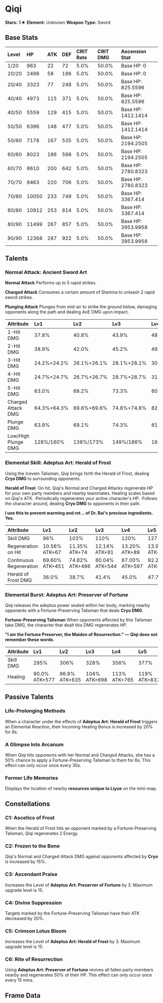 # Qiqi

**Stars:** 5★
**Element:** Unknown
**Weapon Type:** Sword

## Base Stats

| Level | HP | ATK | DEF | CRIT Rate | CRIT DMG | Ascension Stat |
| :--- | :--- | :--- | :--- | :--- | :--- | :--- |
| 1/20 | 963 | 22 | 72 | 5.0% | 50.0% | Base HP: 0 |
| 20/20 | 2498 | 58 | 186 | 5.0% | 50.0% | Base HP: 0 |
| 20/40 | 3323 | 77 | 248 | 5.0% | 50.0% | Base HP: 825.5596 |
| 40/40 | 4973 | 115 | 371 | 5.0% | 50.0% | Base HP: 825.5596 |
| 40/50 | 5559 | 129 | 415 | 5.0% | 50.0% | Base HP: 1412.1414 |
| 50/50 | 6396 | 148 | 477 | 5.0% | 50.0% | Base HP: 1412.1414 |
| 50/60 | 7178 | 167 | 535 | 5.0% | 50.0% | Base HP: 2194.2505 |
| 60/60 | 8023 | 186 | 598 | 5.0% | 50.0% | Base HP: 2194.2505 |
| 60/70 | 8610 | 200 | 642 | 5.0% | 50.0% | Base HP: 2780.8323 |
| 70/70 | 9463 | 220 | 706 | 5.0% | 50.0% | Base HP: 2780.8323 |
| 70/80 | 10050 | 233 | 749 | 5.0% | 50.0% | Base HP: 3367.414 |
| 80/80 | 10912 | 253 | 814 | 5.0% | 50.0% | Base HP: 3367.414 |
| 80/90 | 11499 | 267 | 857 | 5.0% | 50.0% | Base HP: 3953.9958 |
| 90/90 | 12368 | 287 | 922 | 5.0% | 50.0% | Base HP: 3953.9958 |

## Talents

### Normal Attack: Ancient Sword Art

**Normal Attack**
Performs up to 5 rapid strikes.

**Charged Attack**
Consumes a certain amount of Stamina to unleash 2 rapid sword strikes.

**Plunging Attack**
Plunges from mid-air to strike the ground below, damaging opponents along the path and dealing AoE DMG upon impact.

| Attribute | Lv1 | Lv2 | Lv3 | Lv4 | Lv5 | Lv6 | Lv7 | Lv8 | Lv9 | Lv10 | Lv11 | Lv12 | Lv13 | Lv14 | Lv15 |
| :--- | :--- | :--- | :--- | :--- | :--- | :--- | :--- | :--- | :--- | :--- | :--- | :--- | :--- | :--- | :--- |
| 1-Hit DMG | 37.8% | 40.8% | 43.9% | 48.3% | 51.4% | 54.9% | 59.7% | 64.5% | 69.4% | 74.6% | 79.9% |
| 2-Hit DMG | 38.9% | 42.0% | 45.2% | 49.7% | 52.9% | 56.5% | 61.5% | 66.4% | 71.4% | 76.8% | 82.3% |
| 3-Hit DMG | 24.2%+24.2% | 26.1%+26.1% | 28.1%+28.1% | 30.9%+30.9% | 32.9%+32.9% | 35.1%+35.1% | 38.2%+38.2% | 41.3%+41.3% | 44.4%+44.4% | 47.8%+47.8% | 51.1%+51.1% |
| 4-Hit DMG | 24.7%+24.7% | 26.7%+26.7% | 28.7%+28.7% | 31.6%+31.6% | 33.6%+33.6% | 35.9%+35.9% | 39.0%+39.0% | 42.2%+42.2% | 45.3%+45.3% | 48.8%+48.8% | 52.2%+52.2% |
| 5-Hit DMG | 63.0% | 68.2% | 73.3% | 80.6% | 85.8% | 91.6% | 99.7% | 108% | 116% | 125% | 133% |
| Charged Attack DMG | 64.3%+64.3% | 69.6%+69.6% | 74.8%+74.8% | 82.3%+82.3% | 87.5%+87.5% | 93.5%+93.5% | 102%+102% | 110%+110% | 118%+118% | 127%+127% | 136%+136% |
| Plunge DMG | 63.9% | 69.1% | 74.3% | 81.8% | 87.0% | 92.9% | 101.1% | 109.3% | 117.5% | 126.4% | 135.3% |
| Low/High Plunge DMG | 128%/160% | 138%/173% | 149%/186% | 164%/204% | 174%/217% | 186%/232% | 202%/253% | 219%/273% | 235%/293% | 253%/316% | 271%/338% |

### Elemental Skill: Adeptus Art: Herald of Frost

Using the Icevein Talisman, Qiqi brings forth the Herald of Frost, dealing **Cryo DMG** to surrounding opponents.

**Herald of Frost**
·On hit, Qiqi's Normal and Charged Attacks regenerate HP for your own party members and nearby teammates. Healing scales based on Qiqi's ATK.
·Periodically regenerates your active character's HP.
·Follows the character around, dealing **Cryo DMG** to opponents in their path.

**I use this to prevent warming and rot... of Dr. Bai's precious ingredients. Yes.**

| Attribute | Lv1 | Lv2 | Lv3 | Lv4 | Lv5 | Lv6 | Lv7 | Lv8 | Lv9 | Lv10 | Lv11 | Lv12 | Lv13 | Lv14 | Lv15 |
| :--- | :--- | :--- | :--- | :--- | :--- | :--- | :--- | :--- | :--- | :--- | :--- | :--- | :--- | :--- | :--- |
| Skill DMG | 96% | 103% | 110% | 120% | 127% | 134% | 144% | 154% | 163% | 173% | 182% | 192% | 204% |
| Regeneration on Hit | 10.56% ATK+67 | 11.35% ATK+74 | 12.14% ATK+81 | 13.20% ATK+89 | 13.99% ATK+98 | 14.78% ATK+107 | 15.84% ATK+116 | 16.90% ATK+126 | 17.95% ATK+137 | 19.01% ATK+148 | 20.06% ATK+160 | 21.12% ATK+172 | 22.44% ATK+185 |
| Continuous Regeneration | 69.60% ATK+451 | 74.82% ATK+496 | 80.04% ATK+544 | 87.00% ATK+597 | 92.22% ATK+653 | 97.44% ATK+713 | 104.40% ATK+777 | 111.36% ATK+845 | 118.32% ATK+916 | 125.28% ATK+991 | 132.24% ATK+1070 | 139.20% ATK+1153 | 147.90% ATK+1239 |
| Herald of Frost DMG | 36.0% | 38.7% | 41.4% | 45.0% | 47.7% | 50.4% | 54.0% | 57.6% | 61.2% | 64.8% | 68.4% | 72.0% | 76.5% |

### Elemental Burst: Adeptus Art: Preserver of Fortune

Qiqi releases the adeptus power sealed within her body, marking nearby opponents with a Fortune-Preserving Talisman that deals **Cryo DMG**.

**Fortune-Preserving Talisman**
When opponents affected by this Talisman take DMG, the character that dealt this DMG regenerates HP.

**"I am the Fortune Preserver, the Maiden of Resurrection."**
**— Qiqi does not remember these words.**

| Attribute | Lv1 | Lv2 | Lv3 | Lv4 | Lv5 | Lv6 | Lv7 | Lv8 | Lv9 | Lv10 | Lv11 | Lv12 | Lv13 | Lv14 | Lv15 |
| :--- | :--- | :--- | :--- | :--- | :--- | :--- | :--- | :--- | :--- | :--- | :--- | :--- | :--- | :--- | :--- |
| Skill DMG | 285% | 306% | 328% | 356% | 377% | 399% | 427% | 456% | 484% | 513% | 541% | 570% | 605% |
| Healing | 90.0% ATK+577 | 96.8% ATK+635 | 104% ATK+698 | 113% ATK+765 | 119% ATK+837 | 126% ATK+914 | 135% ATK+996 | 144% ATK+1083 | 153% ATK+1174 | 162% ATK+1270 | 171% ATK+1371 | 180% ATK+1477 | 191% ATK+1588 |

## Passive Talents

### Life-Prolonging Methods

When a character under the effects of **Adeptus Art: Herald of Frost** triggers an Elemental Reaction, their Incoming Healing Bonus is increased by 20% for 8s.

### A Glimpse Into Arcanum

When Qiqi hits opponents with her Normal and Charged Attacks, she has a 50% chance to apply a Fortune-Preserving Talisman to them for 6s. This effect can only occur once every 30s.

### Former Life Memories

Displays the location of nearby **resources unique to Liyue** on the mini-map.

## Constellations

### C1: Ascetics of Frost

When the Herald of Frost hits an opponent marked by a Fortune-Preserving Talisman, Qiqi regenerates 2 Energy.

### C2: Frozen to the Bone

Qiqi's Normal and Charged Attack DMG against opponents affected by **Cryo** is increased by 15%.

### C3: Ascendant Praise

Increases the Level of **Adeptus Art: Preserver of Fortune** by 3.
Maximum upgrade level is 15.

### C4: Divine Suppression

Targets marked by the Fortune-Preserving Talisman have their ATK decreased by 20%.

### C5: Crimson Lotus Bloom

Increases the Level of **Adeptus Art: Herald of Frost** by 3.
Maximum upgrade level is 15.

### C6: Rite of Resurrection

Using **Adeptus Art: Preserver of Fortune** revives all fallen party members nearby and regenerates 50% of their HP.
This effect can only occur once every 15 mins.

## Frame Data

